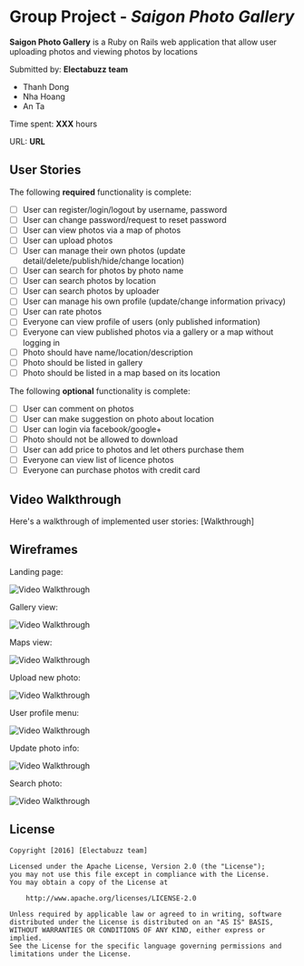 # Group Project - *Saigon Photo Gallery*

**Saigon Photo Gallery** is a Ruby on Rails web application that allow user uploading photos and viewing photos by locations

Submitted by: **Electabuzz team**
* Thanh Dong
* Nha Hoang
* An Ta

Time spent: **XXX** hours

URL: **URL**

## User Stories

The following **required** functionality is complete:

* [ ] User can register/login/logout by username, password
* [ ] User can change password/request to reset password
* [ ] User can view photos via a map of photos
* [ ] User can upload photos
* [ ] User can manage their own photos (update detail/delete/publish/hide/change location)
* [ ] User can search for photos by photo name
* [ ] User can search photos by location
* [ ] User can search photos by uploader
* [ ] User can manage his own profile (update/change information privacy)
* [ ] User can rate photos
* [ ] Everyone can view profile of users (only published information)
* [ ] Everyone can view published photos via a gallery or a map without logging in
* [ ] Photo should have name/location/description
* [ ] Photo should be listed in gallery
* [ ] Photo should be listed in a map based on its location

The following **optional** functionality is complete:
* [ ] User can comment on photos
* [ ] User can make suggestion on photo about location
* [ ] User can login via facebook/google+
* [ ] Photo should not be allowed to download
* [ ] User can add price to photos and let others purchase them
* [ ] Everyone can view list of licence photos
* [ ] Everyone can purchase photos with credit card

## Video Walkthrough

Here's a walkthrough of implemented user stories:
[Walkthrough]

## Wireframes

Landing page:

![Video Walkthrough](https://raw.githubusercontent.com/electabuzz-team/photo-gallery/master/docs/wireframe/landing_page.png)

Gallery view:

![Video Walkthrough](https://raw.githubusercontent.com/electabuzz-team/photo-gallery/master/docs/wireframe/gallery_page.png)

Maps view:

![Video Walkthrough](https://raw.githubusercontent.com/electabuzz-team/photo-gallery/master/docs/wireframe/location_based.png)

Upload new photo:

![Video Walkthrough](https://raw.githubusercontent.com/electabuzz-team/photo-gallery/master/docs/wireframe/upload_photo.png)

User profile menu:

![Video Walkthrough](https://raw.githubusercontent.com/electabuzz-team/photo-gallery/master/docs/wireframe/user_loged_in.png)

Update photo info:

![Video Walkthrough](https://raw.githubusercontent.com/electabuzz-team/photo-gallery/master/docs/wireframe/edit_photo.png)

Search photo:

![Video Walkthrough](https://raw.githubusercontent.com/electabuzz-team/photo-gallery/master/docs/wireframe/search.png)


## License

    Copyright [2016] [Electabuzz team]

    Licensed under the Apache License, Version 2.0 (the "License");
    you may not use this file except in compliance with the License.
    You may obtain a copy of the License at

        http://www.apache.org/licenses/LICENSE-2.0

    Unless required by applicable law or agreed to in writing, software
    distributed under the License is distributed on an "AS IS" BASIS,
    WITHOUT WARRANTIES OR CONDITIONS OF ANY KIND, either express or implied.
    See the License for the specific language governing permissions and
    limitations under the License.
